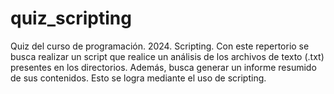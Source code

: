 # quiz_scripting
Quiz del curso de programación. 2024. Scripting.
Con este repertorio se busca realizar un script que realice un análisis de 
los archivos de texto (.txt) presentes en los directorios.
Además, busca generar un informe resumido de sus contenidos. Esto se logra mediante el uso de scripting.
